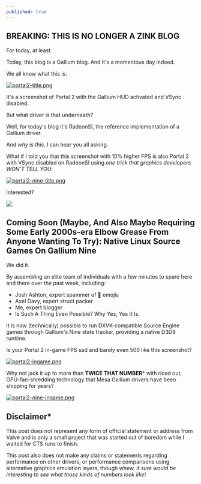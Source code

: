 ```yaml
---
published: true
---
```

## BREAKING: THIS IS NO LONGER A ZINK BLOG

For today, at least.

Today, this blog is a Gallium blog. And it's a momentous day indeed.

We all know what this is:

[![portal2-title.png]({{site.url}}/assets/portal2-title.png)]({{site.url}}/assets/portal2-title.png)

It's a screenshot of Portal 2 with the Gallium HUD activated and VSync disabled.

But what driver is that underneath?

Well, for today's blog it's RadeonSI, the reference implementation of a Gallium driver.

And *why is this*, I can hear you all asking.

What if I told you that this screenshot with 10% higher FPS is also Portal 2 with VSync disabled on RadeonSI using *one trick that graphics developers WON'T TELL YOU*:

[![portal2-nine-title.png]({{site.url}}/assets/portal2-nine-title.png)]({{site.url}}/assets/portal2-nine-title.png)

Interested?

![](https://media.giphy.com/media/CaiVJuZGvR8HK/giphy.gif)

## Coming Soon (Maybe, And Also Maybe Requiring Some Early 2000s-era Elbow Grease From Anyone Wanting To Try): Native Linux Source Games On Gallium Nine

We did it.

By assembling an elite team of individuals with a few minutes to spare here and there over the past week, including:
* Josh Ashton, expert spammer of 🐸 emojis
* Axel Davy, expert struct packer
* Me, expert blogger
* Is Such A Thing Even Possible? Why Yes, Yes It Is.

it is now (technically) possible to run DXVK-compatible Source Engine games through Gallium's Nine state tracker, providing a native D3D9 runtime.

Is your Portal 2 in-game FPS sad and barely even 500 like this screenshot?

[![portal2-ingame.png]({{site.url}}/assets/portal2-ingame.png)]({{site.url}}/assets/portal2-ingame.png)

Why not jack it up to more than **TWICE THAT NUMBER**\* with riced out, GPU-fan-shredding technology that Mesa Gallium drivers have been shipping for years?

[![portal2-nine-ingame.png]({{site.url}}/assets/portal2-nine-ingame.png)]({{site.url}}/assets/portal2-nine-ingame.png)

## Disclaimer*
This post does not represent any form of official statement or address from Valve and is only a small project that was started out of boredom while I waited for CTS runs to finish.

This post also does not make any claims or statements regarding performance on other drivers, or performance comparisons using alternative graphics emulation layers, though whew, *it sure would be interesting to see what those kinds of numbers look like*!
